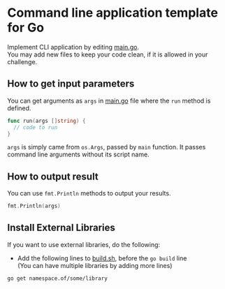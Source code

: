 # Command line application template for Go

Implement CLI application by editing [main.go](main.go).  
You may add new files to keep your code clean, if it is allowed in your challenge.

## How to get input parameters
You can get arguments as `args` in [main.go](main.go) file where the `run` method is defined.  

``` go
func run(args []string) {
  // code to run
}
```

`args` is simply came from `os.Args`, passed by `main` function.
It passes command line arguments without its script name.

## How to output result
You can use `fmt.Println` methods to output your results.

``` go
fmt.Println(args)
```

## Install External Libraries
If you want to use external libraries, do the following:

- Add the following lines to [build.sh](build.sh), before the `go build` line  
(You can have multiple libraries by adding more lines)

```
go get namespace.of/some/library
```
